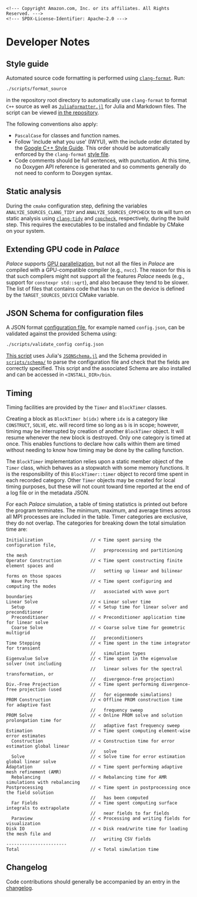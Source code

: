 ```@raw html
<!--- Copyright Amazon.com, Inc. or its affiliates. All Rights Reserved. --->
<!--- SPDX-License-Identifier: Apache-2.0 --->
```

# Developer Notes

## Style guide

Automated source code formatting is performed using
[`clang-format`](https://clang.llvm.org/docs/ClangFormat.html). Run:

```bash
./scripts/format_source
```

in the repository root directory to automatically use `clang-format` to format `C++` source
as well as [`JuliaFormatter.jl`](https://github.com/domluna/JuliaFormatter.jl) for Julia and
Markdown files. The script can be viewed
[in the repository](https://github.com/awslabs/palace/blob/main/scripts/format_source).

The following conventions also apply:

  - `PascalCase` for classes and function names.
  - Follow 'include what you use' (IWYU), with the include order dictated by the
    [Google C++ Style Guide](https://google.github.io/styleguide/cppguide.html#Names_and_Order_of_Includes).
    This order should be automatically enforced by the `clang-format`
    [style file](https://github.com/awslabs/palace/blob/main/.clang-format).
  - Code comments should be full sentences, with punctuation. At this time, no Doxygen API
    reference is generated and so comments generally do not need to conform to Doxygen
    syntax.

## Static analysis

During the `cmake` configuration step, defining the variables `ANALYZE_SOURCES_CLANG_TIDY`
and `ANALYZE_SOURCES_CPPCHECK` to `ON` will turn on static analysis using
[`clang-tidy`](https://clang.llvm.org/extra/clang-tidy/) and
[`cppcheck`](https://cppcheck.sourceforge.io/), respectively, during the build step. This
requires the executables to be installed and findable by CMake on your system.

## Extending GPU code in *Palace*

*Palace* supports [GPU parallelization](../guide/parallelism.md), but not all the
files in *Palace* are compiled with a GPU-compatible compiler (e.g., `nvcc`).
The reason for this is that such compilers might not support all the features
*Palace* needs (e.g., support for `constexpr std::sqrt`), and also because they
tend to be slower. The list of files that contains code that has to run on the
device is defined by the `TARGET_SOURCES_DEVICE` CMake variable.

## JSON Schema for configuration files

A JSON format [configuration file](../config/config.md), for example named
`config.json`, can be validated against the provided Schema using:

```bash
./scripts/validate_config config.json
```

[This script](https://github.com/awslabs/palace/blob/main/scripts/validate_config) uses
Julia's [`JSONSchema.jl`](https://github.com/fredo-dedup/JSONSchema.jl) and the Schema
provided in [`scripts/schema/`](https://github.com/awslabs/palace/blob/main/scripts/schema)
to parse the configuration file and check that the fields are correctly specified. This
script and the associated Schema are also installed and can be accessed in
`<INSTALL_DIR>/bin`.

## Timing

Timing facilities are provided by the `Timer` and `BlockTimer` classes.

Creating a block as `BlockTimer b(idx)` where `idx` is a category like `CONSTRUCT`, `SOLVE`,
etc. will record time so long as `b` is in scope; however, timing may be interrupted by
creation of another `BlockTimer` object. It will resume whenever the new block is destroyed.
Only one category is timed at once. This enables functions to declare how calls within them
are timed without needing to know how timing may be done by the calling function.

The `BlockTimer` implementation relies upon a static member object of the `Timer` class,
which behaves as a stopwatch with some memory functions. It is the responsibility of this
`BlockTimer::timer` object to record time spent in each recorded category. Other `Timer`
objects may be created for local timing purposes, but these will not count toward time
reported at the end of a log file or in the metadata JSON.

For each *Palace* simulation, a table of timing statistics is printed out before the program
terminates. The minimum, maximum, and average times across all MPI processes are included in
the table. Timer categories are exclusive, they do not overlap. The categories for breaking
down the total simulation time are:

```
Initialization                  // < Time spent parsing the configuration file,
                                //   preprocessing and partitioning the mesh
Operator Construction           // < Time spent constructing finite element spaces and
                                //   setting up linear and bilinear forms on those spaces
  Wave Ports                    // < Time spent configuring and computing the modes
                                //   associated with wave port boundaries
Linear Solve                    // < Linear solver time
  Setup                         // < Setup time for linear solver and preconditioner
  Preconditioner                // < Preconditioner application time for linear solve
  Coarse Solve                  // < Coarse solve time for geometric multigrid
                                //   preconditioners
Time Stepping                   // < Time spent in the time integrator for transient
                                //   simulation types
Eigenvalue Solve                // < Time spent in the eigenvalue solver (not including
                                //   linear solves for the spectral transformation, or
                                //   divergence-free projection)
Div.-Free Projection            // < Time spent performing divergence-free projection (used
                                //   for eigenmode simulations)
PROM Construction               // < Offline PROM construction time for adaptive fast
                                //   frequency sweep
PROM Solve                      // < Online PROM solve and solution prolongation time for
                                //   adaptive fast frequency sweep
Estimation                      // < Time spent computing element-wise error estimates
  Construction                  // < Construction time for error estimation global linear
                                //   solve
  Solve                         // < Solve time for error estimation global linear solve
Adaptation                      // < Time spent performing adaptive mesh refinement (AMR)
  Rebalancing                   // < Rebalancing time for AMR simulations with rebalancing
Postprocessing                  // < Time spent in postprocessing once the field solution
                                //   has been computed
  Far Fields                    // < Time spent computing surface integrals to extrapolate
                                //   near fields to far fields
  Paraview                      // < Processing and writing fields for visualization
Disk IO                         // < Disk read/write time for loading the mesh file and
                                //   writing CSV fields
-----------------------
Total                           // < Total simulation time
```

## Changelog

Code contributions should generally be accompanied by an entry in the
[changelog](https://github.com/awslabs/palace/blob/main/CHANGELOG.md).
